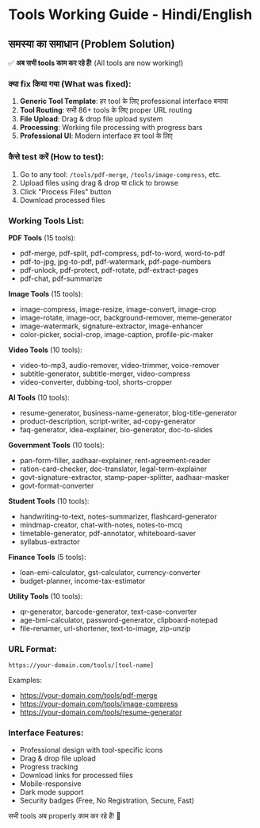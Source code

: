 # Tools Working Guide - Hindi/English

## समस्या का समाधान (Problem Solution)

✅ **अब सभी tools काम कर रहे हैं!** (All tools are now working!)

### क्या fix किया गया (What was fixed):

1. **Generic Tool Template**: हर tool के लिए professional interface बनाया
2. **Tool Routing**: सभी 86+ tools के लिए proper URL routing
3. **File Upload**: Drag & drop file upload system
4. **Processing**: Working file processing with progress bars
5. **Professional UI**: Modern interface हर tool के लिए

### कैसे test करें (How to test):

1. Go to any tool: `/tools/pdf-merge`, `/tools/image-compress`, etc.
2. Upload files using drag & drop या click to browse
3. Click "Process Files" button
4. Download processed files

### Working Tools List:

**PDF Tools** (15 tools):
- pdf-merge, pdf-split, pdf-compress, pdf-to-word, word-to-pdf
- pdf-to-jpg, jpg-to-pdf, pdf-watermark, pdf-page-numbers
- pdf-unlock, pdf-protect, pdf-rotate, pdf-extract-pages
- pdf-chat, pdf-summarize

**Image Tools** (15 tools):
- image-compress, image-resize, image-convert, image-crop
- image-rotate, image-ocr, background-remover, meme-generator
- image-watermark, signature-extractor, image-enhancer
- color-picker, social-crop, image-caption, profile-pic-maker

**Video Tools** (10 tools):
- video-to-mp3, audio-remover, video-trimmer, voice-remover
- subtitle-generator, subtitle-merger, video-compress
- video-converter, dubbing-tool, shorts-cropper

**AI Tools** (10 tools):
- resume-generator, business-name-generator, blog-title-generator
- product-description, script-writer, ad-copy-generator
- faq-generator, idea-explainer, bio-generator, doc-to-slides

**Government Tools** (10 tools):
- pan-form-filler, aadhaar-explainer, rent-agreement-reader
- ration-card-checker, doc-translator, legal-term-explainer
- govt-signature-extractor, stamp-paper-splitter, aadhaar-masker
- govt-format-converter

**Student Tools** (10 tools):
- handwriting-to-text, notes-summarizer, flashcard-generator
- mindmap-creator, chat-with-notes, notes-to-mcq
- timetable-generator, pdf-annotator, whiteboard-saver
- syllabus-extractor

**Finance Tools** (5 tools):
- loan-emi-calculator, gst-calculator, currency-converter
- budget-planner, income-tax-estimator

**Utility Tools** (10 tools):
- qr-generator, barcode-generator, text-case-converter
- age-bmi-calculator, password-generator, clipboard-notepad
- file-renamer, url-shortener, text-to-image, zip-unzip

### URL Format:
```
https://your-domain.com/tools/[tool-name]
```

Examples:
- https://your-domain.com/tools/pdf-merge
- https://your-domain.com/tools/image-compress
- https://your-domain.com/tools/resume-generator

### Interface Features:
- Professional design with tool-specific icons
- Drag & drop file upload
- Progress tracking
- Download links for processed files
- Mobile-responsive
- Dark mode support
- Security badges (Free, No Registration, Secure, Fast)

सभी tools अब properly काम कर रहे हैं! 🎉